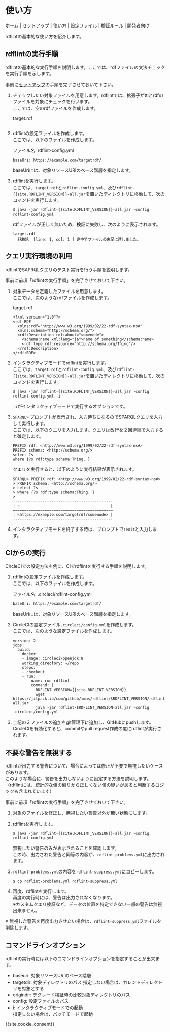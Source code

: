 # 使い方

[ホーム](index.md) |
[セットアップ](setup.md) |
[使い方](usage.md) |
[設定ファイル](config.md) |
[検証ルール](rules.md) |
[開発者向け](developer.md)

rdflintの基本的な使い方を紹介します。

## rdflintの実行手順

rdflintの基本的な実行手順を説明します。ここでは、rdfファイルの文法チェックを実行手順を示します。

事前に[セットアップ](setup.md)の手順を完了させておいて下さい。

1. チェックしたい対象ファイルを用意します。rdflintでは、拡張子がttlとrdfのファイルを対象にチェックを行います。   
   ここでは、空のrdfファイルを作成します。

   target.rdf

   ```
   ```

2. rdflintの設定ファイルを作成します。   
   ここでは、以下のファイルを作成します。

   ファイル名: rdflint-config.yml

   ```
   baseUri: https://example.com/targetrdf/
   ```

   baseUriには、対象リソースURIのベース階層を指定します。

3. rdflintを実行します。   
   ここでは、``target.rdf``と``rdflint-config.yml``、及び``rdflint-{{site.RDFLINT_VERSION}}-all.jar``を置いたディレクトリに移動して、次のコマンドを実行します。

   ```
   $ java -jar rdflint-{{site.RDFLINT_VERSION}}-all.jar -config rdflint-config.yml
   ```

   rdfファイルが正しく無いため、検証に失敗し、次のように表示されます。

   ```
   target.rdf
     ERROR  [line: 1, col: 1 ] 途中でファイルの末尾に達しました。
   ```

## クエリ実行環境の利用

rdflintでSAPRQLクエリのテスト実行を行う手順を説明します。

事前に前項「rdflintの実行手順」を完了させておいて下さい。

1. 対象データを定義したファイルを用意します。   
   ここでは、次のようなrdfファイルを作成します。

   target.rdf

   ```
   <?xml version="1.0"?>
   <rdf:RDF
     xmlns:rdf="http://www.w3.org/1999/02/22-rdf-syntax-ns#"
     xmlns:schema="http://schema.org/">
     <rdf:Description rdf:about="somenode">
       <schema:name xml:lang="ja">name of something</schema:name>
       <rdf:type rdf:resource="http://schema.org/Thing"/>
     </rdf:Description>
   </rdf:RDF>
   ```

2. インタラクティブモードでrdflintを実行します。   
   ここでは、``target.rdf``と``rdflint-config.yml``、及び``rdflint-{{site.RDFLINT_VERSION}}-all.jar``を置いたディレクトリに移動して、次のコマンドを実行します。

   ```
   $ java -jar rdflint-{{site.RDFLINT_VERSION}}-all.jar -config rdflint-config.yml -i
   ```

   ``-i``がインタラクティブモードで実行するオプションです。

3. ``SPARQL>`` プロンプトが表示され、入力待ちになるのでSPARQLクエリを入力して実行します。   
   ここでは、以下のクエリを入力します。クエリは改行を２回連続で入力すると確定します。

   ```
   PREFIX rdf: <http://www.w3.org/1999/02/22-rdf-syntax-ns#>
   PREFIX schema: <http://schema.org/>
   select ?s
   where {?s rdf:type schema:Thing. }
   ```

   クエリを実行すると、以下のように実行結果が表示されます。

   ```
   SPARQL> PREFIX rdf: <http://www.w3.org/1999/02/22-rdf-syntax-ns#>
   > PREFIX schema: <http://schema.org/>
   > select ?s
   > where {?s rdf:type schema:Thing. }
   >
   --------------------------------------------
   | s                                        |
   ============================================
   | <https://example.com/targetrdf/somenode> |
   --------------------------------------------
   ```

4. インタラクティブモードを終了する時は、プロンプトで``:exit``と入力します。


## CIからの実行

CircleCIでの設定方法を例に、CIでrdflintを実行する手順を説明します。

1. rdflintの設定ファイルを作成します。   
   ここでは、以下のファイルを作成します。

   ファイル名: .circleci/rdflint-config.yml

   ```
   baseUri: https://example.com/targetrdf/
   ```

   baseUriには、対象リソースURIのベース階層を指定します。

2. CircleCIの設定ファイル``.circleci/config.yml``を作成します。  
   ここでは、次のような設定ファイルを作成します。

   ```
   version: 2
   jobs:
     build:
       docker:
       - image: circleci/openjdk:8
       working_directory: ~/repo
       steps:
       - checkout
       - run:
           name: run rdflint
           command: |
             RDFLINT_VERSION={{site.RDFLINT_VERSION}}
             wget https://jitpack.io/com/github/imas/rdflint/$RDFLINT_VERSION/rdflint-$RDFLINT_VERSION-all.jar
             java -jar rdflint-$RDFLINT_VERSION-all.jar -config .circleci/config.yml
   ```

3. 上記の２ファイルの追加をgit管理下に追加し、GitHubにpushします。  
   CircleCIを有効化すると、commitやpull request作成の度にrdflintが実行されます。


## 不要な警告を無視する

rdflintが出力する警告について、場合によっては修正が不要で無視したいケースがあります。  
このような場合に、警告を出力しないように設定する方法を説明します。
（rdflintには、統計的な値の偏りから正しくない値の疑いがあると判断するロジックも含まれています）

事前に前項「rdflintの実行手順」を完了させておいて下さい。

1. 対象のファイルを修正し、無視したい警告以外が無い状態にします。

2. rdflintを実行します。   

   ```
   $ java -jar rdflint-{{site.RDFLINT_VERSION}}-all.jar -config rdflint-config.yml
   ```

   無視したい警告のみが表示されることを確認します。  
   この時、出力された警告と同等の内容が、`rdflint-problems.yml`に出力されます。

3. `rdflint-problems.yml`の内容を`rdflint-suppress.yml`にコピーします。

   ```
   $ cp rdflint-problems.yml rdflint-suppress.yml
   ```

4. 再度、rdflintを実行します。  
   再度の実行時には、警告は出力されなくなります。  
   ※カスタムクエリ検証など、データの位置を特定できない一部の警告は無視出来ません。

※ 無視した警告を再度出力させたい場合は、`rdflint-suppress.yml`ファイルを削除します。


## コマンドラインオプション

rdflintの実行時には以下のコマンドラインオプションを指定することが出来ます。

- baseuri: 対象リソースURIのベース階層
- targetdir: 対象ディレクトリのパス
  指定しない場合は、カレントディレクトリを対象とする
- origindir: デグレード検証時の比較対象ディレクトリのパス
- config: 設定ファイルのパス
- i: インタラクティブモードでの起動  
  指定しない場合は、バッチモードで起動

{{site.cookie_consent}}
